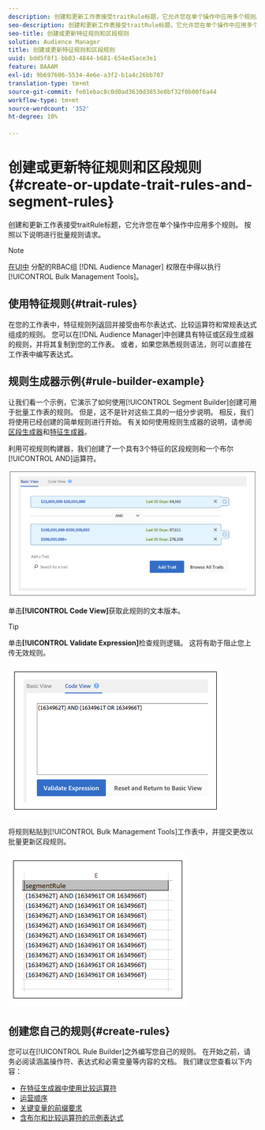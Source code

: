 ```yaml
---
description: 创建和更新工作表接受traitRule标题，它允许您在单个操作中应用多个规则。 按照以下说明进行批量规则请求。
seo-description: 创建和更新工作表接受traitRule标题，它允许您在单个操作中应用多个规则。 按照以下说明进行批量规则请求。
seo-title: 创建或更新特征规则和区段规则
solution: Audience Manager
title: 创建或更新特征规则和区段规则
uuid: bdd5f8f1-bb83-4844-b681-654e45ace3e1
feature: BAAAM
exl-id: 9b697606-5534-4e6e-a3f2-b1a4c26bb707
translation-type: tm+mt
source-git-commit: fe01ebac8c0d0ad3630d3853e0bf32f0b00f6a44
workflow-type: tm+mt
source-wordcount: '352'
ht-degree: 10%

---
```


# 创建或更新特征规则和区段规则{#create-or-update-trait-rules-and-segment-rules}

创建和更新工作表接受traitRule标题，它允许您在单个操作中应用多个规则。 按照以下说明进行批量规则请求。

<!-- 

<p>c_bulk_rules.xml </p>

 -->

>[!NOTE]
>
>[在UI中](../../features/administration/administration-overview.md) 分配的RBAC组 [!DNL Audience Manager] 权限在中得以执行 [!UICONTROL Bulk Management Tools]。

## 使用特征规则{#trait-rules}

在您的工作表中，特征规则列返回并接受由布尔表达式、比较运算符和常规表达式组成的规则。 您可以在[!DNL Audience Manager]中创建具有特征或区段生成器的规则，并将其复制到您的工作表。 或者，如果您熟悉规则语法，则可以直接在工作表中编写表达式。

## 规则生成器示例{#rule-builder-example}

让我们看一个示例，它演示了如何使用[!UICONTROL Segment Builder]创建可用于批量工作表的规则。 但是，这不是针对这些工具的一组分步说明。 相反，我们将使用已经创建的简单规则进行开始。 有关如何使用规则生成器的说明，请参阅[区段生成器](../../features/segments/segment-builder.md)和[特征生成器](../../features/traits/about-trait-builder.md)。

利用可视规则构建器，我们创建了一个具有3个特征的区段规则和一个布尔[!UICONTROL AND]运算符。

![](assets/visualrule.png)

单击&#x200B;**[!UICONTROL Code View]**&#x200B;获取此规则的文本版本。

>[!TIP]
>
>单击&#x200B;**[!UICONTROL Validate Expression]**&#x200B;检查规则逻辑。 这将有助于阻止您上传无效规则。

![](assets/coderule.png)

将规则粘贴到[!UICONTROL Bulk Management Tools]工作表中，并提交更改以批量更新区段规则。

![](assets/segmentrule.png)

## 创建您自己的规则{#create-rules}

您可以在[!UICONTROL Rule Builder]之外编写您自己的规则。 在开始之前，请务必阅读涵盖操作符、表达式和必需变量等内容的文档。 我们建议您查看以下内容：

* [在特征生成器中使用比较运算符](../../features/traits/trait-comparison-operators.md)
* [运营顺序](../../features/traits/trait-operator-precedence.md)
* [关键变量的前缀要求](../../features/traits/trait-variable-prefixes.md)
* [含布尔和比较运算符的示例表达式](../../features/traits/trait-expression-samples.md)
